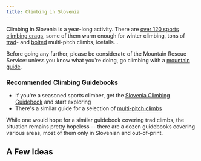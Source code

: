 ```yaml
---
title: Climbing in Slovenia
---
```

Climbing in Slovenia is a year-long activity. There are [over 120 sports climbing crags](https://www.plezanje.net/climbing/db/cragIntro.asp?type=C&ord=n&cc=SI), some of them warm enough for winter climbing, tons of [trad](https://www.plezanje.net/climbing/db/cragIntro.asp?cc=SI&type=W)- and [bolted](https://www.plezanje.net/climbing/db/cragIntro.asp?cc=SI&type=L) multi-pitch climbs, icefalls...

Before going any further, please be considerate of the Mountain Rescue Service: unless you know what you're doing, go climbing with a [mountain guide](https://zgvs.si/gorski-vodnik/).

### Recommended Climbing Guidebooks

* If you're a seasoned sports climber, get the [Slovenia Climbing Guidebook](https://sidarta.si/izdelek/slovenija-sportnoplezalni-vodnik-2020/) and start exploring
* There's a similar guide for a selection of [multi-pitch climbs](https://www.kibuba.com/literatura/knjige/plezanje-c1888/plezalni-vodnik-moderne-vecraztezajne-smeri-slo-alp)

While one would hope for a similar guidebook covering trad climbs, the situation remains pretty hopeless -- there are a dozen guidebooks covering various areas, most of them only in Slovenian and out-of-print.

## A Few Ideas
